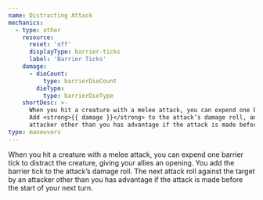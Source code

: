 ```yaml
---
name: Distracting Attack
mechanics:
  - type: other
    resource:
      reset: 'off'
      displayType: barrier-ticks
      label: 'Barrier Ticks'
    damage:
      - dieCount:
          type: barrierDieCount
        dieType:
          type: barrierDieType
    shortDesc: >-
      When you hit a creature with a melee attack, you can expend one barrier tick to give your allies an opening.
      Add <strong>{{ damage }}</strong> to the attack’s damage roll, and the next attack roll against the target by an
      attacker other than you has advantage if the attack is made before the start of your next turn.
type: maneuvers
---
```

When you hit a creature with a melee attack, you can expend one barrier tick to distract the creature, giving your
allies an opening. You add the barrier tick to the attack’s damage roll. The next attack roll against the target by an attacker other than you has advantage if the attack is made before the start of your next turn.
